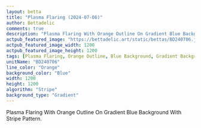 ```yaml
---
layout: betta
title: "Plasma Flaring (2024-07-06)"
author: Bettadelic
comments: true
description: "Plasma Flaring With Orange Outline On Gradient Blue Background With Stripe Pattern."
actpub_featured_image: "https://bettadelic.art/static/bettas/BD240706.jpg"
actpub_featured_image_width: 1200
actpub_featured_image_height: 1200
tags: [Plasma Flaring, Orange Outline, Blue Background, Gradient Background Pattern, Stripe Pattern, July 2024]
unitName: "BD240706"
line_color: "Orange"
background_color: "Blue"
width: 1200
height: 1200
algorithm: "Stripe"
background_type: "Gradient"
---
```


Plasma Flaring With Orange Outline On Gradient Blue Background With Stripe Pattern.
